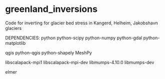 greenland_inversions
====================

Code for inverting for glacier bed stress in Kangerd, Helheim, Jakobshavn glaciers




DEPENDENCIES:
python
python-scipy
python-numpy
python-gdal
python-matplotlib

qgis
python-qgis
python-shapely
MeshPy

libscalapack-mpi1
libscalapack-mpi-dev
libmumps-4.10.0
libmumps-dev

elmer

